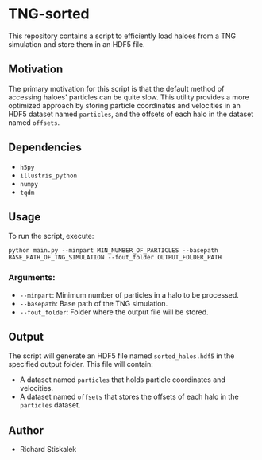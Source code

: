 # TNG-sorted

This repository contains a script to efficiently load haloes from a TNG simulation and store them in an HDF5 file.

## Motivation

The primary motivation for this script is that the default method of accessing haloes' particles can be quite slow. This utility provides a more optimized approach by storing particle coordinates and velocities in an HDF5 dataset named `particles`, and the offsets of each halo in the dataset named `offsets`.

## Dependencies

- `h5py`
- `illustris_python`
- `numpy`
- `tqdm`

## Usage

To run the script, execute:

```
python main.py --minpart MIN_NUMBER_OF_PARTICLES --basepath BASE_PATH_OF_TNG_SIMULATION --fout_folder OUTPUT_FOLDER_PATH
```

### Arguments:

- `--minpart`: Minimum number of particles in a halo to be processed.
- `--basepath`: Base path of the TNG simulation.
- `--fout_folder`: Folder where the output file will be stored.

## Output

The script will generate an HDF5 file named `sorted_halos.hdf5` in the specified output folder. This file will contain:
- A dataset named `particles` that holds particle coordinates and velocities.
- A dataset named `offsets` that stores the offsets of each halo in the `particles` dataset.

## Author

- Richard Stiskalek
